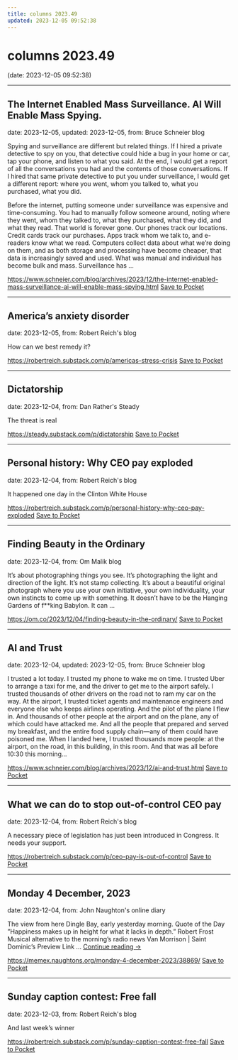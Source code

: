 ```yaml
---
title: columns 2023.49
updated: 2023-12-05 09:52:38
---
```


# columns 2023.49

(date: 2023-12-05 09:52:38)

---

## The Internet Enabled Mass Surveillance. AI Will Enable Mass Spying.

date: 2023-12-05, updated: 2023-12-05, from: Bruce Schneier blog

<p>Spying and surveillance are different but related things. If I hired a private detective to spy on you, that detective could hide a bug in your home or car, tap your phone, and listen to what you said. At the end, I would get a report of all the conversations you had and the contents of those conversations. If I hired that same private detective to put you under surveillance, I would get a different report: where you went, whom you talked to, what you purchased, what you did.</p>
<p>Before the internet, putting someone under surveillance was expensive and time-consuming. You had to manually follow someone around, noting where they went, whom they talked to, what they purchased, what they did, and what they read. That world is forever gone. Our phones track our locations. Credit cards track our purchases. Apps track whom we talk to, and e-readers know what we read. Computers collect data about what we&#8217;re doing on them, and as both storage and processing have become cheaper, that data is increasingly saved and used. What was manual and individual has become bulk and mass. Surveillance has ...</p>

<span class="feed-item-link">
<a href="https://www.schneier.com/blog/archives/2023/12/the-internet-enabled-mass-surveillance-ai-will-enable-mass-spying.html">https://www.schneier.com/blog/archives/2023/12/the-internet-enabled-mass-surveillance-ai-will-enable-mass-spying.html</a> <a href="https://getpocket.com/save" class="pocket-btn" data-lang="en" data-save-url="https://www.schneier.com/blog/archives/2023/12/the-internet-enabled-mass-surveillance-ai-will-enable-mass-spying.html">Save to Pocket</a>
</span>

---

## America’s anxiety disorder

date: 2023-12-05, from: Robert Reich's blog

How can we best remedy it?

<span class="feed-item-link">
<a href="https://robertreich.substack.com/p/americas-stress-crisis">https://robertreich.substack.com/p/americas-stress-crisis</a> <a href="https://getpocket.com/save" class="pocket-btn" data-lang="en" data-save-url="https://robertreich.substack.com/p/americas-stress-crisis">Save to Pocket</a>
</span>

---

## Dictatorship

date: 2023-12-04, from: Dan Rather's Steady

The threat is real

<span class="feed-item-link">
<a href="https://steady.substack.com/p/dictatorship">https://steady.substack.com/p/dictatorship</a> <a href="https://getpocket.com/save" class="pocket-btn" data-lang="en" data-save-url="https://steady.substack.com/p/dictatorship">Save to Pocket</a>
</span>

---

## Personal history: Why CEO pay exploded

date: 2023-12-04, from: Robert Reich's blog

It happened one day in the Clinton White House

<span class="feed-item-link">
<a href="https://robertreich.substack.com/p/personal-history-why-ceo-pay-exploded">https://robertreich.substack.com/p/personal-history-why-ceo-pay-exploded</a> <a href="https://getpocket.com/save" class="pocket-btn" data-lang="en" data-save-url="https://robertreich.substack.com/p/personal-history-why-ceo-pay-exploded">Save to Pocket</a>
</span>

---

## Finding Beauty in the Ordinary

date: 2023-12-04, from: Om Malik blog

It&#8217;s about photographing things you see. It&#8217;s photographing the light and direction of the light. It&#8217;s not stamp collecting. It&#8217;s about a beautiful original photograph where you use your own initiative, your own individuality, your own instincts to come up with something. It doesn&#8217;t have to be the Hanging Gardens of f**king Babylon. It can &#8230;

<span class="feed-item-link">
<a href="https://om.co/2023/12/04/finding-beauty-in-the-ordinary/">https://om.co/2023/12/04/finding-beauty-in-the-ordinary/</a> <a href="https://getpocket.com/save" class="pocket-btn" data-lang="en" data-save-url="https://om.co/2023/12/04/finding-beauty-in-the-ordinary/">Save to Pocket</a>
</span>

---

## AI and Trust

date: 2023-12-04, updated: 2023-12-05, from: Bruce Schneier blog

<p>I trusted a lot today. I trusted my phone to wake me on time. I trusted Uber to arrange a taxi for me, and the driver to get me to the airport safely. I trusted thousands of other drivers on the road not to ram my car on the way. At the airport, I trusted ticket agents and maintenance engineers and everyone else who keeps airlines operating. And the pilot of the plane I flew in. And thousands of other people at the airport and on the plane, any of which could have attacked me. And all the people that prepared and served my breakfast, and the entire food supply chain&#8212;any of them could have poisoned me. When I landed here, I trusted thousands more people: at the airport, on the road, in this building, in this room. And that was all before 10:30 this morning...</p>

<span class="feed-item-link">
<a href="https://www.schneier.com/blog/archives/2023/12/ai-and-trust.html">https://www.schneier.com/blog/archives/2023/12/ai-and-trust.html</a> <a href="https://getpocket.com/save" class="pocket-btn" data-lang="en" data-save-url="https://www.schneier.com/blog/archives/2023/12/ai-and-trust.html">Save to Pocket</a>
</span>

---

## What we can do to stop out-of-control CEO pay 

date: 2023-12-04, from: Robert Reich's blog

A necessary piece of legislation has just been introduced in Congress. It needs your support.

<span class="feed-item-link">
<a href="https://robertreich.substack.com/p/ceo-pay-is-out-of-control">https://robertreich.substack.com/p/ceo-pay-is-out-of-control</a> <a href="https://getpocket.com/save" class="pocket-btn" data-lang="en" data-save-url="https://robertreich.substack.com/p/ceo-pay-is-out-of-control">Save to Pocket</a>
</span>

---

## Monday 4 December, 2023

date: 2023-12-04, from: John Naughton's online diary

The view from here Dingle Bay, early yesterday morning. Quote of the Day ”Happiness makes up in height for what it lacks in depth.” Robert Frost Musical alternative to the morning’s radio news Van Morrison &#124; Saint Dominic&#8217;s Preview Link &#8230; <a href="https://memex.naughtons.org/monday-4-december-2023/38869/">Continue reading <span class="meta-nav">&#8594;</span></a>

<span class="feed-item-link">
<a href="https://memex.naughtons.org/monday-4-december-2023/38869/">https://memex.naughtons.org/monday-4-december-2023/38869/</a> <a href="https://getpocket.com/save" class="pocket-btn" data-lang="en" data-save-url="https://memex.naughtons.org/monday-4-december-2023/38869/">Save to Pocket</a>
</span>

---

## Sunday caption contest: Free fall

date: 2023-12-03, from: Robert Reich's blog

And last week&#8217;s winner

<span class="feed-item-link">
<a href="https://robertreich.substack.com/p/sunday-caption-contest-free-fall">https://robertreich.substack.com/p/sunday-caption-contest-free-fall</a> <a href="https://getpocket.com/save" class="pocket-btn" data-lang="en" data-save-url="https://robertreich.substack.com/p/sunday-caption-contest-free-fall">Save to Pocket</a>
</span>



<script type="text/javascript">!function(d,i){if(!d.getElementById(i)){var j=d.createElement("script");j.id=i;j.src="https://widgets.getpocket.com/v1/j/btn.js?v=1";var w=d.getElementById(i);d.body.appendChild(j);}}(document,"pocket-btn-js");</script>


